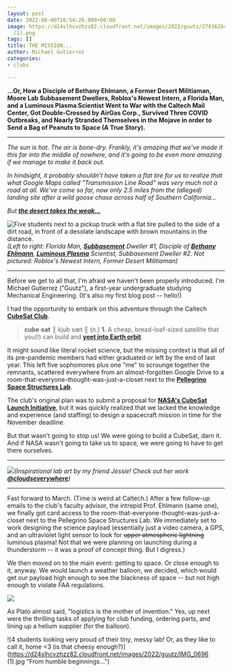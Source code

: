 ```yaml
---
layout: post
date: 2022-06-06T16:54:26.000+00:00
image: https://d24slhcvzhzz82.cloudfront.net/images/2022/guutz/274362642_1066083627289117_7685991158024664000_n
  (1).png
tags: []
title: THE MISSION...
author: Michael Gutierrez
categories:
- clubs

---
```

**…Or, How a Disciple of Bethany Ehlmann, a Former Desert Militiaman, Moore Lab Subbasement Dwellers, Roblox's Newest Intern, a Florida Man, and a Luminous Plasma Scientist Went to War with the Caltech Mail Center, Got Double-Crossed by AirGas Corp., Survived Three COVID Outbreaks, and Nearly Stranded Themselves in the Mojave in order to Send a Bag of Peanuts to Space (A True Story).**

***

_The sun is hot. The air is bone-dry. Frankly, it's amazing that we've made it this far into the middle of nowhere, and it's going to be even more amazing if we manage to make it back out._

_In hindsight, it probably shouldn't have taken a flat tire for us to realize that what Google Maps called "Transmission Line Road" was very much not a road at all. We've come so far, now only 2.5 miles from the (alleged) landing site after a wild goose chase across half of Southern California..._

_But_ [**_the desert takes the weak..._**](https://twitter.com/secretsofdune/status/1425866472354631683)

![Five students next to a pickup truck with a flat tire pulled to the side of a dirt road, in front of a desolate landscape with brown mountains in the distance.](https://d24slhcvzhzz82.cloudfront.net/images/2022/guutz/received_565903071542655.jpeg "The desert takes the weak.")_(Left to right: Florida Man,_ [**_Subbasement_**](https://www.caltech.edu/about/news/nanofabrication-courses-axel-scherer-aph150 "Where electrical engineering students famously spend all their time working") _Dweller #1, Disciple of_ [**_Bethany Ehlmann_**](http://www.ehlmann.caltech.edu/index.html "Crazy cool professor, head of NASA JPL's Lunar Trailblazer mission, and the reason most of us ended up here")_,_ [**_Luminous Plasma_**](https://www.nasa.gov/mission_pages/station/research/Once_Upon_a_Time_in_a_Thunderstorm "AKA upper atmospheric lightning, something all of us were interested in studying on THE MISSION!") _Scientist, Subbasement Dweller #2. Not pictured: Roblox's Newest Intern, Former Desert Militiaman)_

***

Before we get to all that, I'm afraid we haven't been properly introduced. I'm Michael Gutierrez ("Guutz"), a first-year undergraduate studying Mechanical Engineering. (It's also my first blog post -- hello!)

I had the opportunity to embark on this adventure through the Caltech [**CubeSat Club**](https://smallsats.caltech.edu/). 

> **cube·sat** ║ kjub sæt ║ (n.) **1.** A cheap, bread-loaf-sized satellite that you(!) can build and [**yeet into Earth orbit**](https://www.youtube.com/watch?v=JQy9EwMrILI&ab_channel=Nanoracks).

It might sound like literal rocket science, but the missing context is that all of its pre-pandemic members had either graduated or left by the end of last year. This left five sophomores plus one "me" to scrounge together the remnants, scattered everywhere from an almost-forgotten Google Drive to a room-that-everyone-thought-was-just-a-closet next to the [**Pellegrino Space Structures Lab**](http://www.pellegrino.caltech.edu/).

The club's original plan was to submit a proposal for [**NASA's CubeSat Launch Initiative**](https://www.nasa.gov/directorates/heo/home/CubeSats_initiative), but it was quickly realized that we lacked the knowledge and experience (and staffing) to design a spacecraft mission in time for the November deadline.

But that wasn't going to stop us! We were going to build a CubeSat, darn it. And if NASA wasn't going to take us to space, we were going to have to get there ourselves.

***

![](https://d24slhcvzhzz82.cloudfront.net/images/2022/guutz/Optimized-cubesat-art.jpg)_(Inspirational lab art by my friend Jessie! Check out her work_ [**_@cloudseverywhere_**](https://www.instagram.com/cloudseverywhere/)_)_

***

Fast forward to March. (Time is weird at Caltech.) After a few follow-up emails to the club's faculty advisor, the intrepid Prof. Ehlmann (same one), we finally got card access to the room-that-everyone-thought-was-just-a-closet next to the Pellegrino Space Structures Lab. We immediately set to work designing the science payload (essentially just a video camera, a GPS, and an ultraviolet light sensor to look for ~~upper atmospheric lightning~~ luminous plasma! Not that we were planning on launching during a thunderstorm -- it was a proof of concept thing. But I digress.)

We then moved on to the main event: getting to space. Or close enough to it, anyway. We would launch a weather balloon, we decided, which would get our payload high enough to see the blackness of space -- but not high enough to violate FAA regulations.

![](https://d24slhcvzhzz82.cloudfront.net/images/2022/guutz/received_1726794127666486-a.jpeg)

As Plato almost said, "logistics is the mother of invention." Yes, up next were the thrilling tasks of applying for club funding, ordering parts, and lining up a helium supplier (for the balloon). 

![4 students looking very proud of their tiny, messy lab! Or, as they like to call it, home <3 (is that cheesy enough?)](https://d24slhcvzhzz82.cloudfront.net/images/2022/guutz/IMG_0696 (1).jpg "From humble beginnings...")